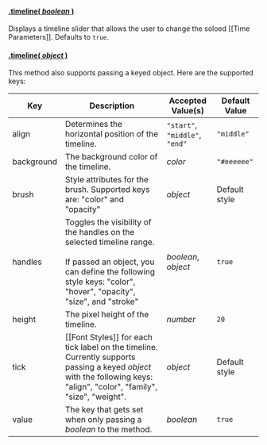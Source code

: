 #### <a name="boolean" href="#boolean">.timeline( *boolean* )</a>

Displays a timeline slider that allows the user to change the soloed [[Time Parameters]]. Defaults to `true`.

#### <a name="object" href="#object">.timeline( *object* )</a>

This method also supports passing a keyed object. Here are the supported keys:

| Key | Description | Accepted Value(s) | Default Value |
|---|---|---|---|
| align | Determines the horizontal position of the timeline. | `"start"`, `"middle"`, `"end"` | `"middle"` |
| background | The background color of the timeline. | *color* | `"#eeeeee"` |
| brush | Style attributes for the brush. Supported keys are: "color" and "opacity" | *object* | Default style |
| handles | Toggles the visibility of the handles on the selected timeline range. <br><br> If passed an object, you can define the following style keys: "color", "hover", "opacity", "size", and "stroke" | *boolean*, *object* | `true` |
| height | The pixel height of the timeline. | *number* | `20` |
| tick | [[Font Styles]] for each tick label on the timeline. Currently supports passing a keyed *object* with the following keys: "align", "color", "family", "size", "weight". | *object* | Default style |
| value | The key that gets set when only passing a *boolean* to the method. | *boolean* | `true` |
